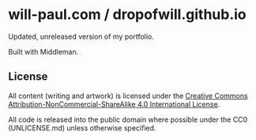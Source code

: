 # will-paul.com / dropofwill.github.io

Updated, unreleased version of my portfolio.

Built with Middleman.

## License

All content (writing and artwork) is licensed under the <a rel="license" href="http://creativecommons.org/licenses/by-nc-sa/4.0/">Creative Commons Attribution-NonCommercial-ShareAlike 4.0 International License</a>.

All code is released into the public domain where possible under the CC0 (UNLICENSE.md) unless otherwise specified.
